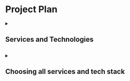 # Project Plan

<details><summary><h2>Services and Technologies<h2></summary>

### Add Sales

When a sale is a made it should be added to the database.

A sale can be added:
- Manually (from a dropdown of products)
- Through scanning salesight [barcode](#generate-barcodes--qr-codes)
- Importing a correctly formatted CSV file

<hr>

### Add Expenses

When an expense is a made it should be added to the database.

Ann expense can be added a sale:
- Manually (from a dropdown of [products](#add-products))
- Uploading a correctly formatted CSV file

<hr>

### Add Products

Ability to add a list of products manually or through uploading a correctly formatted CSV file.

There should be fields for:
- Product ID
- Product name
- Price
- Category

maybe more?

<hr>

### Generate Barcodes / QR codes

- Ability to Generate a Barcode / QR code.
- These codes would be placed on products. 
- These products would be scanned when adding a sale.

<hr>

### Generate Reciepts

After a sale has been made and added to the database, a reciept should be generated.

<hr>

### Analytics

Ability to view daily, weekly, monthly quarterly insights on business sales and expenses through charts.

<hr>

### Generate Invoices

Ability to create an invoice with business logo.

<hr>

### Generate Reports

Generate reports on past sales and expenses. Maybe intergrate a summary explaining the report using AI.

<hr>

### Export Data

Ability to export data in to a CSV or Excel file for external reporting and analysis.

<hr>

### NLP Data Querying

Allow users to query their businesses data using natural language, for example: "What product has been sold the most in the last month?"

A chatbot like interface can be created for this.

<hr>

### Sentiment Analysis on Reviews

Scrape data from google reviews and analyse the reviews using AI similar to [this project](https://github.com/ronan-s1/Django-Sentiment-Analysis-Application) I made.

<hr>

### Implement PyGWalker

PyGWalker is Python Library for Exploratory Data Analysis with Visualization. It can simplify data analysis and data visualization workflow, by turning a pandas dataframe (and polars dataframe) into a Tableau-style User Interface for visual exploration.

You can easily incorporate PyGwalker into a Streamlit application; check out [this](https://docs.kanaries.net/pygwalker/use-pygwalker-with-streamlit) resource for more information.

<hr>

### SaleSight API

Allow users to intergreate SaleSights service's with other programs and software via an API

## Possible Tools, Technolgies and Frameworks

Here are some proposed tools I am planning to use.

### Streamlit

Streamlit is an open-source framework that for custom web app development. It's great for building intuitive interfaces and developing data driven applications as it keep users informed with dynamic data that refreshes in real-time.

It has good support for intergrating plotly graphs which would be great for dynamic and interactive sales and expense charts. It also good for displaying pandas dataframes.

Streamlit can seamlessly integrate with popular computer vision libraries and frameworks, such as OpenCV, Dlib, TensorFlow etc which could be used for scanning the [QR / Barcodes](#generate-barcodes--qr-codes)

Streamlit has intergation with mongodb using the [streamlit secrets manager](https://docs.streamlit.io/knowledge-base/tutorials/databases/mongodb).

The book "Web Application Development with Streamlit
Develop and Deploy Secure and Scalable Web Applications to the Cloud Using a Pure Python Framework" discusses more above in more detail.

<hr>

### Langchain

LangChain is an open source framework to aid the development of applications leveraging the power of Large Language Models.

LangChain DataFrame Agent is a tool that allows interaction with a pandas DataFrame, optimised for question answering. This agent can be used to query your data using natural language.

![langchain df agent flow](https://blog.streamlit.io/content/images/2023/07/langchain-5-scheme.JPG.jpg)

There are other LLM libraries such as [LlamaIndex](https://www.llamaindex.ai/) which I am also considering using.

<hr>

### Plotly

Plotly's Python graphing library makes interactive, publication-quality graphs. [Plotly website](https://plotly.com/python/).

<hr>

### Pandas

Pandas is a fast, powerful, flexible and easy to use open source data analysis library, also works well with Plotly. [Pandas website](https://pandas.pydata.org/).

<hr>

### BERT

BERT(Bidirectional Encoder Representations from Transformers) can perform sentiment analysis on [reviews](#sentiment-analysis-on-reviews).

<hr>

### Docker

Docker can be used for containerising the app and deploying it (maybe).

## Interim and Final Report

For the write up part of the FYP I will be using [Overleaf](https://www.overleaf.com/) which is an online LaTeX editor.

</details>


<details><summary><h2>Choosing all services and tech stack<h2></summary>

### Core Services
- Add Sale
  - Ability to scan barcode to add to a sale transaction
- Add Expense
- Add Product
  - Associate a barcode with a product (optional)
  - **fields:**
  - Product ID
  - Product name
  - Price
  - Category
  - Barcode
- Display analytics
- Generate receipts
- Export data

### Other Services
- Generate reports
- NLP Querying

### Services to implement if I have time
- PyGWalker
- Sentiment Analysis
- SaleSight API

## Technolgies

### Frontend Technologies
- Streamlit
- Streamlit Components

<img src="https://images.ctfassets.net/23aumh6u8s0i/2vWy8CrwyDEsApwk5wHzge/2962bedb072ac7cd952b4ce134d5e132/05_capabilities-zero-app.png" width="550">

### Backend Technologies
- Langchain (for report analysis)
- LlamaIndex (for NLP querying)
- Pandas
- Plotly
- OpenCV

### Database
- MongoDB

</details>

